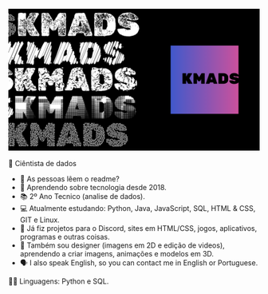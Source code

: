 ![KMADS](/KMADS-v3.png)

🔬 Ciêntista de dados

- 👋 As pessoas lêem o readme?
- 📆 Aprendendo sobre tecnologia desde 2018.
- 📚 2º Ano Tecnico (analise de dados).
- 💻 Atualmente estudando: Python, Java, JavaScript, SQL, HTML & CSS, GIT e Linux.
- 💼 Já fiz projetos para o Discord, sites em HTML/CSS, jogos, aplicativos, programas e outras coisas.
- 🎨 Também sou designer (imagens em 2D e edição de videos), aprendendo a criar imagens, animações e modelos em 3D.
- 🗣️ I also speak English, so you can contact me in English or Portuguese.
 
🧑‍💻 Linguagens: Python e SQL.
